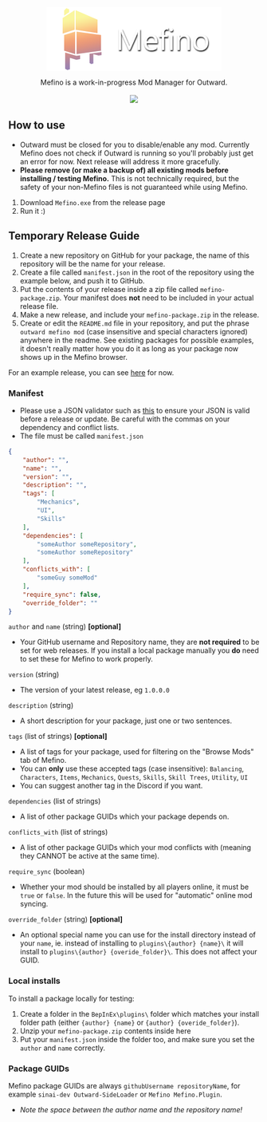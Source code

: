 <p align="center">
  <img align="center" src="https://raw.githubusercontent.com/Mefino/Mefino/main/img/banner_350x128.png">
</p>

<p align="center">
  Mefino is a work-in-progress Mod Manager for Outward.<br><br>

  <a href="https://discord.gg/zKyfGmy7TR">
    <img src="https://img.shields.io/discord/293810842225606656.svg?color=7289da&label=Discord&logo=discord&style=flat-square" />
  </a>
  
</p>

## How to use

* Outward must be closed for you to disable/enable any mod. Currently Mefino does not check if Outward is running so you'll probably just get an error for now. Next release will address it more gracefully.
* <b>Please remove (or make a backup of) all existing mods before installing / testing Mefino.</b> This is not technically required, but the safety of your non-Mefino files is not guaranteed while using Mefino.

1. Download `Mefino.exe` from the release page
2. Run it :)

## Temporary Release Guide

1. Create a new repository on GitHub for your package, the name of this repository will be the name for your release.
2. Create a file called `manifest.json` in the root of the repository using the example below, and push it to GitHub.
3. Put the contents of your release inside a zip file called `mefino-package.zip`. Your manifest does <b>not</b> need to be included in your actual release file. 
4. Make a new release, and include your `mefino-package.zip` in the release.
5. Create or edit the `README.md` file in your repository, and put the phrase `outward mefino mod` (case insensitive and special characters ignored) anywhere in the readme. See existing packages for possible examples, it doesn't really matter how you do it as long as your package now shows up in the Mefino browser.

For an example release, you can see [here](https://github.com/Mefino/Mefino.Plugin) for now.

### Manifest

* Please use a JSON validator such as [this](https://jsonlint.com/) to ensure your JSON is valid before a release or update. Be careful with the commas on your dependency and conflict lists.
* The file must be called `manifest.json`

```json
{
	"author": "",
	"name": "",
	"version": "",
	"description": "",
	"tags": [
		"Mechanics",
		"UI",
		"Skills"
	],
	"dependencies": [
		"someAuthor someRepository",
		"someAuthor someRepository"
	],
	"conflicts_with": [
		"someGuy someMod"
	],
	"require_sync": false,
	"override_folder": ""
}
```

`author` and `name` (string) <b>[optional]</b>
* Your GitHub username and Repository name, they are <b>not required</b> to be set for web releases. If you install a local package manually you <b>do</b> need to set these for Mefino to work properly.

`version` (string)
* The version of your latest release, eg `1.0.0.0`

`description` (string)
* A short description for your package, just one or two sentences.

`tags` (list of strings) <b>[optional]</b>
* A list of tags for your package, used for filtering on the "Browse Mods" tab of Mefino.
* You can <b>only</b> use these accepted tags (case insensitive): `Balancing`, `Characters`, `Items`, `Mechanics`, `Quests`, `Skills`, `Skill Trees`, `Utility`, `UI`
* You can suggest another tag in the Discord if you want.

`dependencies` (list of strings)
* A list of other package GUIDs which your package depends on.

`conflicts_with`  (list of strings)
* A list of other package GUIDs which your mod conflicts with (meaning they CANNOT be active at the same time).

`require_sync` (boolean)
* Whether your mod should be installed by all players online, it must be `true` or `false`. In the future this will be used for "automatic" online mod syncing.

`override_folder` (string) <b>[optional]</b>
* An optional special name you can use for the install directory instead of your `name`, ie. instead of installing to `plugins\{author} {name}\` it will install to `plugins\{author} {overide_folder}\`. This does not affect your GUID.

### Local installs

To install a package locally for testing:
1. Create a folder in the `BepInEx\plugins\` folder which matches your install folder path (either `{author} {name}` or `{author} {overide_folder}`).
2. Unzip your `mefino-package.zip` contents inside here
3. Put your `manifest.json` inside the folder too, and make sure you set the `author` and `name` correctly.

### Package GUIDs

Mefino package GUIDs are always `githubUsername repositoryName`, for example `sinai-dev Outward-SideLoader` or `Mefino Mefino.Plugin`.
* <i>Note the space between the author name and the repository name!</i>